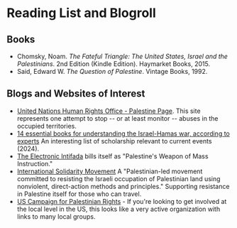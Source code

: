 # Reading List and Blogroll

## Books

* Chomsky, Noam.  *The Fateful Triangle: The United States, Israel and the Palestinians*.  2nd Edition (Kindle Edition).  Haymarket Books, 2015.
* Said, Edward W. *The Question of Palestine*.  Vintage Books, 1992.

## Blogs and Websites of Interest

* [United Nations Human Rights Office - Palestine Page](https://www.ohchr.org/en/countries/palestine). This site represents one attempt to stop -- or at least monitor -- abuses in the occupied territories.
* [14 essential books for understanding the Israel-Hamas war, according to experts](https://www.latimes.com/entertainment-arts/books/story/2023-11-21/israel-hamas-war-gaza-14-essential-books-to-read) An interesting list of scholarship relevant to current events (2024).
* [The Electronic Intifada](https://electronicintifada.net/) bills itself as "Palestine's Weapon of Mass Instruction."
* [International Solidarity Movement](https://palsolidarity.org/) A "Palestinian-led movement committed to resisting the Israeli occupation of Palestinian land using nonviolent, direct-action methods and principles." Supporting resistance in Palestine itself for those who can travel.
* [US Campaign for Palestinian Rights](https://uscpr.org/) - If you're looking to get involved at the local level in the US, this looks like a very active organization with links to many local groups.